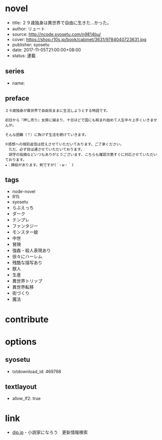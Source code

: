 # novel

- title: ２９歳独身は異世界で自由に生きた…かった。
- author: リュート
- source: http://ncode.syosetu.com/n9814bu/
- cover: https://shop.r10s.jp/book/cabinet/3631/9784040723631.jpg
- publisher: syosetu
- date: 2017-11-05T21:00:00+08:00
- status: 連載

## series

- name:

## preface


```
２９歳独身が異世界で自由気ままに生活しようとする物語です。

初日から『押し売り』女房に捕まり、十日ほどで国にも睨まれ始めて人生中々上手くいきませんが。

そんな困難（？）に負けず生活を続けていきます。

※感想への個別返信は控えさせていただいております。ご了承ください。
　ただ、必ず目は通させていただいております。
　誤字の指摘などいつもありがとうございます、こちらも確認次第すぐに対応させていただいております。
★：挿絵があります。剣ですが(´・ω・｀)
```

## tags

- node-novel
- R15
- syosetu
- らぶえっち
- ダーク
- テンプレ
- ファンタジー
- モンスター娘
- 中世
- 冒険
- 強姦・殺人表現あり
- 徐々にハーレム
- 残酷な描写あり
- 獣人
- 生産
- 異世界トリップ
- 異世界転移
- 街づくり
- 魔法

# contribute


# options

## syosetu

- txtdownload_id: 469768

## textlayout

- allow_lf2: true

# link

- [dip.jp](https://narou.dip.jp/search.php?text=n9814bu&novel=all&genre=all&new_genre=all&length=0&down=0&up=100) - 小説家になろう　更新情報検索


